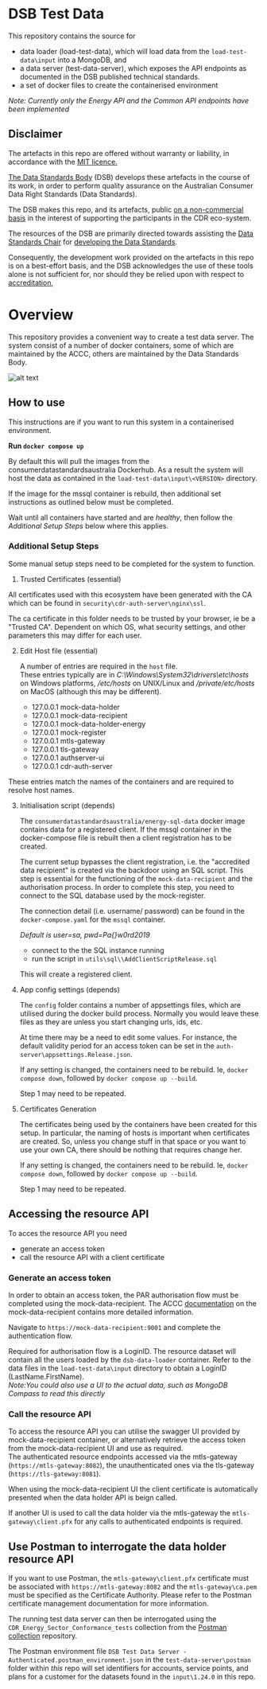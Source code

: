 
# DSB Test Data

This repository contains the source for

- data loader (load-test-data), which will load data from the `load-test-data\input` into a MongoDB, and 
- a data server (test-data-server), which exposes the API endpoints as documented in the DSB published technical standards.
- a set of docker files to create the containerised environment

*Note: Currently only the Energy API and the Common API endpoints have been implemented*

## Disclaimer

The artefacts in this repo are offered without warranty or liability, in accordance with the [MIT licence.](https://github.com/ConsumerDataStandardsAustralia/java-artefacts/blob/master/LICENSE)

[The Data Standards Body](https://www.csiro.au/en/News/News-releases/2018/Data61-appointed-to-Data-Standards-Body-role)
(DSB) develops these artefacts in the course of its work, in order to perform quality assurance on the Australian Consumer Data Right Standards (Data Standards).

The DSB makes this repo, and its artefacts, public [on a non-commercial basis](https://github.com/ConsumerDataStandardsAustralia/java-artefacts/blob/master/LICENSE)
in the interest of supporting the participants in the CDR eco-system.

The resources of the DSB are primarily directed towards assisting the [Data Standards Chair](https://consumerdatastandards.gov.au/about/)
for [developing the Data Standards](https://github.com/ConsumerDataStandardsAustralia/standards).

Consequently, the development work provided on the artefacts in this repo is on a best-effort basis,
and the DSB acknowledges the use of these tools alone is not sufficient for, nor should they be relied upon
with respect to [accreditation](https://www.accc.gov.au/focus-areas/consumer-data-right-cdr-0/cdr-draft-accreditation-guidelines),

# Overview

This repository provides a convenient way to create a test data server. The system consist of a number of docker containers, some of which are maintained by the ACCC, others are maintained by the Data Standards Body.

![alt text](images/InfosecIntegration.png)

## How to use

This instructions are if you want to run this system in a containerised environment.

**Run `docker compose up`**

By default this will pull the images from the consumerdatastandardsaustralia Dockerhub.
As a result the system will host the data as contained in the `load-test-data\input\<VERSION>` directory.

If the image for the mssql container is rebuild, then additional set instructions as outlined below must be completed. 

Wait until all containers have started and are *healthy*, then follow the *Additional Setup Steps* below where this applies.

### Additional Setup Steps

Some manual setup steps need to be completed for the system to function. 

1. Trusted Certificates (essential)

All certificates used with this ecosystem have been generated with the CA which can be found in `security\cdr-auth-server\nginx\ssl`.

The ca certificate in this folder needs to be trusted by your browser, ie be a "Trusted CA". Dependent on which OS, what security settings, and other parameters this may differ for each user. 


2. Edit Host file  (essential)
   
   A number of entries are required in the `host` file.</br>These entries typically are in *C:\Windows\System32\drivers\etc\hosts* on Windows platforms, */etc/hosts* on UNIX/Linux and */private/etc/hosts* on MacOS (although this may be different).

   - 127.0.0.1 mock-data-holder
   - 127.0.0.1 mock-data-recipient
   - 127.0.0.1 mock-data-holder-energy
   - 127.0.0.1 mock-register
   - 127.0.0.1 mtls-gateway
   - 127.0.0.1 tls-gateway
   - 127.0.0.1 authserver-ui
   - 127.0.0.1 cdr-auth-server

These entries match the names of the containers and are required to resolve host names.

3. Initialisation script (depends)

   The `consumerdatastandardsaustralia/energy-sql-data` docker image contains data for a registered client. If the mssql container in the docker-compose file is rebuilt then a client registration has to be created.

   The current setup bypasses the client registration, i.e. the "accredited data recipient" is created via the backdoor using an SQL script.
   This step is essential for the functioning of the `mock-data-recipient` and the authorisation process.
   In order to complete this step, you need to connect to the SQL database used by the mock-register.
   
   The connection detail (i.e. username/ password) can be found in the `docker-compose.yaml` for the `mssql` container.
   
   *Default is user=sa, pwd=Pa{}w0rd2019*

   - connect to the the SQL instance running
   - run the script in `utils\sql\\AddClientScriptRelease.sql`

   This will create a registered client.


4. App config settings (depends)
   
   The `config` folder contains a number of appsettings files, which are utilised during the docker build process.
   Normally you would leave these files as they are unless you start changing urls, ids, etc.

   At time there may be a need to edit some values. For instance, the default validity period for an access token can be set in the `auth-server\appsettings.Release.json`.

   If any setting is changed, the containers need to be rebuild.
   Ie, `docker compose down`, followed by `docker compose up --build`.
   
   Step 1 may need to be repeated.

5. Certificates Generation
   
   The certificates being used by the containers have been created for this setup. In particular, the naming of hosts is important when certificates are created. So, unless you change stuff in that space or you want to use your own CA, there should be nothing that requires change her.

   If any setting is changed, the containers need to be rebuild.
   Ie, `docker compose down`, followed by `docker compose up --build`.
   
   Step 1 may need to be repeated.

## Accessing the resource API

To acces the resource API you need
- generate an access token
- call the resource API with a client certificate

### Generate an access token

In order to obtain an access token, the PAR authorisation flow must be completed using the mock-data-recipient. The ACCC [documentation](https://github.com/ConsumerDataRight/mock-data-recipient) on the mock-data-recipient contains more detailed information.

Navigate to `https://mock-data-recipient:9001` and complete the authentication flow.

Required for authorisation flow is a LoginID. The resource dataset will contain all the users loaded by the `dsb-data-loader` container. Refer to the data files in the `load-test-data\input` directory to obtain a LoginID (LastName.FirstName).</br>
*Note:You could also use a UI to the actual data, such as MongoDB Compass to read this directly*

### Call the resource API

To access the resource API you can utilise the swagger UI provided by mock-data-recipient container, or alternatively retrieve the access token from the mock-data-recipient UI and use as required.</br> The authenticated resource endpoints accessed via the mtls-gateway (`https://mtls-gateway:8082`), the unauthenticated ones via the tls-gateway (`https://tls-gateway:8081`).

When using the mock-data-recipient UI the client certificate is automatically presented when the data holder API is beign called.

If another UI is used to call the data holder via the mtls-gateway the `mtls-gateway\client.pfx` for any calls to authenticated endpoints is required.

## Use Postman to interrogate the data holder resource API

If you want to use Postman, the `mtls-gateway\client.pfx` certificate must be associated with `https://mtls-gateway:8082` and the `mtls-gateway\ca.pem` must be specified as the Certificate Authority. Please refer to the Postman certificate management documentation for more information.

The running test data server can then be interrogated using the `CDR_Energy_Sector_Conformance_tests` collection
from the [Postman collection](https://github.com/ConsumerDataStandardsAustralia/dsb-postman) repository.

The Postman environment file `DSB Test Data Server - Authenticated.postman_environment.json` in the `test-data-server\postman` folder within *this* repo will set identifiers for accounts, service points, and plans for a customer for the datasets found in the `input\1.24.0` in this repo.

